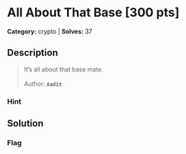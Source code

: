 # All About That Base [300 pts]

**Category:** crypto
| **Solves:** 37

## Description
>It’s all about that base mate.<br><br>Author: **```Aadit```**

### Hint
 
## Solution

### Flag


